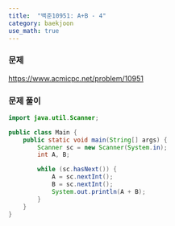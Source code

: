 ```yaml
---
title:  "백준10951: A+B - 4"
category: baekjoon
use_math: true
---
```




### 문제

https://www.acmicpc.net/problem/10951



### 문제 풀이

```java
import java.util.Scanner;

public class Main {
    public static void main(String[] args) {
        Scanner sc = new Scanner(System.in);
        int A, B;

        while (sc.hasNext()) {
            A = sc.nextInt();
            B = sc.nextInt();
            System.out.println(A + B);
        }
    }
}
```

